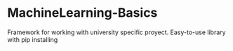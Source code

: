 # MachineLearning-Basics
Framework for working with university specific proyect. Easy-to-use library with pip installing 
